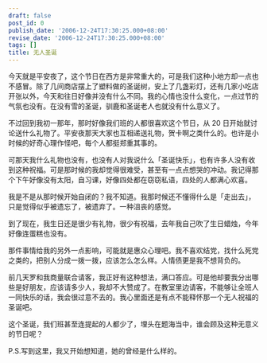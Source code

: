 ```yaml
---
draft: false
post_id: 0
publish_date: '2006-12-24T17:30:25.000+08:00'
revise_date: '2006-12-24T17:30:25.000+08:00'
tags: []
title: 无人圣诞
---
```


今天就是平安夜了，这个节日在西方是非常重大的，可是我们这种小地方却一点也不感冒。除了几间商店摆上了塑料做的圣诞树，安上了几盏彩灯，还有几家小吃店开张以外，今天和往日好像并没有什么不同。我的心情也没什么变化，一点过节的气氛也没有。在没有雪的圣诞，驯鹿和圣诞老人也就没有什么意义了。

不过回到我初一那年，那时好像我们班的人都很喜欢这个节日，从 20 日开始就讨论送什么礼物了。平安夜那天大家也互相递送礼物，贺卡啊之类什么的。也许是小时候的好奇心理作怪吧，每个人都挺郑重其事的。

可那天我什么礼物也没有，也没有人对我说什么「圣诞快乐」，也有许多人没有收到这种祝福。可是那时候的我却觉得很难受，甚至有一点点想哭的冲动。我记得那个下午好像没有太阳，自习课，好像四处都在窃窃私语，四处的人都满心欢喜。

我是不是从那时候开始自闭的？我不知道。我那时候还不懂得什么是「走出去」，只是觉得似乎被遗忘了，被遗弃了。一种沮丧的感觉。

到了现在，我生日还是很少有礼物，很少有祝福，去年我自己吹了生日蜡烛，今年好像连蛋糕也没有。

那件事情给我的另外一点影响，可能就是惠众心理吧。我不喜欢结党，找什么死党之类的，把别人分成一拨一拨，应该怎么怎么样。人情债更是我不想背负的。

前几天罗和我商量联合请客，我正好有这种想法，满口答应。可是他却要我分出哪些是好朋友，应该请多少人，我却不大赞成了。在教室里边请客，不能够让全班人一同快乐的话，我会很过意不去的。我心里面还是有点不能释怀那一个无人祝福的圣诞吧。

这个圣诞，我们班甚至连提起的人都少了，埋头在题海当中，谁会顾及这种无意义的节日呢？

P.S.写到这里，我又开始想知道，她的曾经是什么样的。
